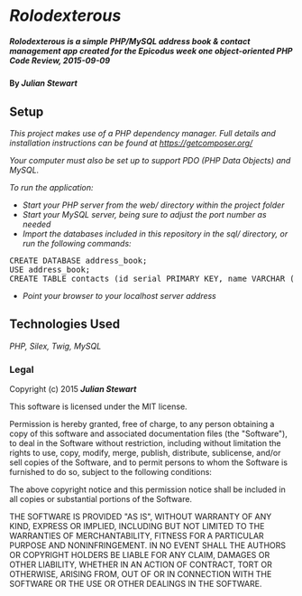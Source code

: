 # _Rolodexterous_

##### _Rolodexterous is a simple PHP/MySQL address book & contact management app created for the Epicodus week one object-oriented PHP Code Review, 2015-09-09_

#### By _**Julian Stewart**_

## Setup

_This project makes use of a PHP dependency manager. Full details and installation instructions can be found at https://getcomposer.org/_

_Your computer must also be set up to support PDO (PHP Data Objects) and MySQL._

_To run the application:_

* _Start your PHP server from the web/ directory within the project folder_
* _Start your MySQL server, being sure to adjust the port number as needed_
* _Import the databases included in this repository in the sql/ directory, or run the following commands:_
<pre>
CREATE DATABASE address_book;
USE address_book;
CREATE TABLE contacts (id serial PRIMARY KEY, name VARCHAR (255), phone_number VARCHAR(255), address VARCHAR (255));
</pre>
* _Point your browser to your localhost server address_

## Technologies Used

_PHP, Silex, Twig, MySQL_

### Legal

Copyright (c) 2015 **_Julian Stewart_**

This software is licensed under the MIT license.

Permission is hereby granted, free of charge, to any person obtaining a copy
of this software and associated documentation files (the "Software"), to deal
in the Software without restriction, including without limitation the rights
to use, copy, modify, merge, publish, distribute, sublicense, and/or sell
copies of the Software, and to permit persons to whom the Software is
furnished to do so, subject to the following conditions:

The above copyright notice and this permission notice shall be included in
all copies or substantial portions of the Software.

THE SOFTWARE IS PROVIDED "AS IS", WITHOUT WARRANTY OF ANY KIND, EXPRESS OR
IMPLIED, INCLUDING BUT NOT LIMITED TO THE WARRANTIES OF MERCHANTABILITY,
FITNESS FOR A PARTICULAR PURPOSE AND NONINFRINGEMENT. IN NO EVENT SHALL THE
AUTHORS OR COPYRIGHT HOLDERS BE LIABLE FOR ANY CLAIM, DAMAGES OR OTHER
LIABILITY, WHETHER IN AN ACTION OF CONTRACT, TORT OR OTHERWISE, ARISING FROM,
OUT OF OR IN CONNECTION WITH THE SOFTWARE OR THE USE OR OTHER DEALINGS IN
THE SOFTWARE.
